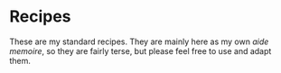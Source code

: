 # Recipes

These are my standard recipes. They are mainly here as my own _aide memoire_, so they are fairly terse, but please feel free to use and adapt them.
